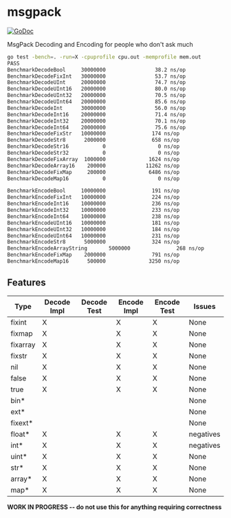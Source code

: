 # msgpack

[![GoDoc](https://godoc.org/github.com/gtfierro/msgpack?status.svg)](https://godoc.org/github.com/gtfierro/msgpack)

MsgPack Decoding and Encoding for people who don't ask much

```bash
go test -bench=. -run=X -cpuprofile cpu.out -memprofile mem.out
PASS
BenchmarkDecodeBool     30000000                38.2 ns/op
BenchmarkDecodeFixInt   30000000                53.7 ns/op
BenchmarkDecodeUInt     20000000                74.7 ns/op
BenchmarkDecodeUInt16   20000000                80.0 ns/op
BenchmarkDecodeUInt32   20000000                70.5 ns/op
BenchmarkDecodeUInt64   20000000                85.6 ns/op
BenchmarkDecodeInt      30000000                56.0 ns/op
BenchmarkDecodeInt16    20000000                71.4 ns/op
BenchmarkDecodeInt32    20000000                70.1 ns/op
BenchmarkDecodeInt64    20000000                75.6 ns/op
BenchmarkDecodeFixStr   10000000               174 ns/op
BenchmarkDecodeStr8      2000000               658 ns/op
BenchmarkDecodeStr16           0                 0 ns/op
BenchmarkDecodeStr32           0                 0 ns/op
BenchmarkDecodeFixArray  1000000              1624 ns/op
BenchmarkDecodeArray16    200000             11262 ns/op
BenchmarkDecodeFixMap     200000              6486 ns/op
BenchmarkDecodeMap16           0                 0 ns/op

BenchmarkEncodeBool     10000000               191 ns/op
BenchmarkEncodeFixInt   10000000               224 ns/op
BenchmarkEncodeInt16    10000000               236 ns/op
BenchmarkEncodeInt32    10000000               233 ns/op
BenchmarkEncodeInt64    10000000               238 ns/op
BenchmarkEncodeUInt16   10000000               181 ns/op
BenchmarkEncodeUInt32   10000000               184 ns/op
BenchmarkEncodeUInt64   10000000               231 ns/op
BenchmarkEncodeStr8      5000000               324 ns/op
BenchmarkEncodeArrayString       5000000               268 ns/op
BenchmarkEncodeFixMap    2000000               791 ns/op
BenchmarkEncodeMap16      500000              3250 ns/op
```

## Features

| Type      | Decode Impl | Decode Test | Encode Impl | Encode Test | Issues |
| ----      | ----------- | ----------- | ----------- | ----------- | ------ |
| fixint    | X           |             | X           | X           | None   |
| fixmap    | X           |             | X           | X           | None   |
| fixarray  | X           |             | X           | X           | None   |
| fixstr    | X           |             | X           | X           | None   |
| nil       | X           |             | X           | X           | None   |
| false     | X           |             | X           | X           | None   |
| true      | X           |             | X           | X           | None   |
| bin\*     |             |             |             |             | None   |
| ext\*     |             |             |             |             | None   |
| fixext\*  |             |             |             |             | None   |
| float\*   | X           |             | X           | X           | negatives   |
| int\*     | X           |             | X           | X           | negatives   |
| uint\*    | X           |             | X           | X           | None   |
| str\*     | X           |             | X           | X           | None   |
| array\*   | X           |             | X           | X           | None   |
| map\*     | X           |             | X           | X           | None   |

**WORK IN PROGRESS -- do not use this for anything requiring correctness**
